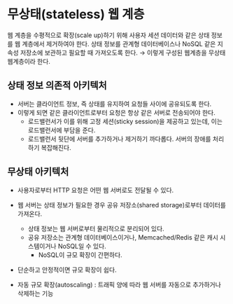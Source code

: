 # 무상태(stateless) 웹 계층
웹 계층을 수평적으로 확장(scale up)하기 위해 사용자 세션 데이터와 같은 상태 정보를 웹 계층에서 제거하여야 한다. 상태 정보를 관계형 데이터베이스나 NoSQL 같은 지속성 저장소에 보관하고 필요할 때 가져오도록 한다.
→ 이렇게 구성된 웹계층을 무상태 웹계층이라 한다.

## 상태 정보 의존적 아키텍처
* 서버는 클라이언트 정보, 즉 상태를 유지하여 요청들 사이에 공유되도록 한다.
* 이렇게 되면 같은 클라이언트로부터 요청은 항상 같은 서버로 전송되어야 한다. 
    * 로드밸런서가 이를 위해 고정 세션(sticky session)을 제공하고 있는데, 이는 로드밸런서에 부담을 준다.
    * 로드밸런서 뒷단에 서버를 추가하거나 제거하기 까다롭다. 서버의 장애를 처리하기 복잡해진다.

## 무상태 아키텍처
* 사용자로부터 HTTP 요청은 어떤 웹 서버로도 전달될 수 있다.
* 웹 서버는 상태 정보가 필요한 경우 공유 저장소(shared storage)로부터 데이터를 가져온다.
    * 상태 정보는 웹 서버로부터 물리적으로 분리되어 있다.
    * 공유 저장소는 관계형 데이터베이스이거나, Memcached/Redis 같은 캐시 시스템이거나 NoSQL일 수 있다.
        * NoSQL이 규모 확장이 간편하다.
* 단순하고 안정적이면 규모 확장이 쉽다.

* 자동 규모 확장(autoscaling) : 트래픽 양에 따라 웹 서버를 자동으로 추가하거나 삭제하는 기능
